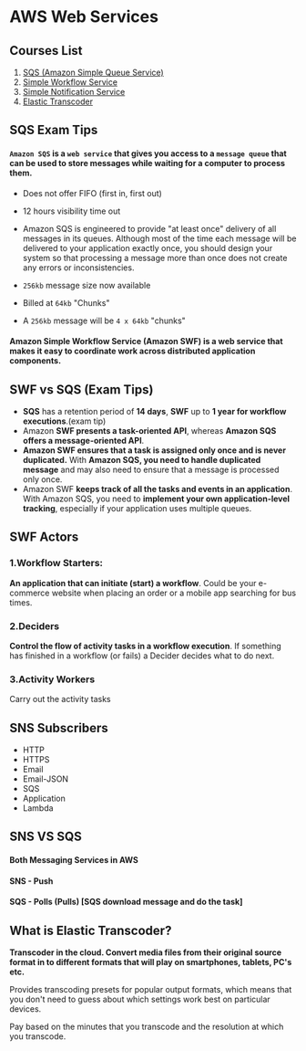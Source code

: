# AWS Web Services

## Courses List

1. [SQS (Amazon Simple Queue Service)](1SQS.md)
2. [Simple Workflow Service](2SWF.md)
3. [Simple Notification Service](3SNS.md)
4. [Elastic Transcoder](4ElasticTranscoder.md)

## SQS Exam Tips

#### `Amazon SQS` is a `web service` that gives you access to a `message queue` that can be used to store messages while waiting for a computer to process them. 

* Does not offer FIFO (first in, first out)

* 12 hours visibility time out
 
* Amazon SQS is engineered to provide "at least once" delivery of all messages in its queues. Although most of the time each message will be delivered to your application exactly once, you should design your system so that processing a message more than once does not create any errors or inconsistencies. 

* `256kb` message size now available 
* Billed at `64kb` "Chunks" 
* A `256kb` message will be `4 x 64kb` "chunks"


 

#### Amazon Simple Workflow Service (Amazon SWF) is a web service that makes it easy to coordinate work across distributed application components.

## SWF vs SQS (Exam Tips)

* **SQS** has a retention period of **14 days**, **SWF** up to **1 year for workflow executions**.(exam tip)
* Amazon **SWF presents a task-oriented API**, whereas **Amazon SQS offers a message-oriented API**.
* **Amazon SWF ensures that a task is assigned only once and is never duplicated.** With **Amazon SQS, you need to handle duplicated message** and may also need to ensure that a message is processed only once.
* Amazon SWF **keeps track of all the tasks and events in an application**. With Amazon SQS, you need to **implement your own application-level tracking**, especially if your application uses multiple queues. 


## SWF Actors 

### 1.Workflow Starters:

**An application that can initiate (start) a workflow**. Could be your e-commerce website when placing an order or a mobile app searching for bus times.

### 2.Deciders 

**Control the flow of activity tasks in a workflow execution**. If something has finished in a workflow (or fails) a Decider decides what to do next.

### 3.Activity Workers

Carry out the activity tasks 


## SNS Subscribers

* HTTP 
* HTTPS 
* Email 
* Email-JSON 
* SQS 
* Application 
* Lambda  

## SNS VS SQS

#### Both Messaging Services in AWS 
#### SNS - Push
#### SQS - Polls (Pulls) [SQS download message and do the task]

## What is Elastic Transcoder? 

**Transcoder in the cloud. Convert media files from their original source format in to different formats that will play on smartphones, tablets, PC's etc.** 

Provides transcoding presets for popular output formats, which means that you don't need to guess about which settings work best on particular devices. 

Pay based on the minutes that you transcode and the resolution at which you transcode. 

